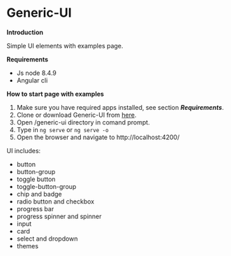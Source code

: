 # Generic-UI

**Introduction**

Simple UI elements with examples page.

**Requirements**

* Js node 8.4.9
* Angular cli

**How to start page with examples**

1. Make sure you have required apps installed, see section _**Requirements**_.
2. Clone or download Generic-UI from [here](https://github.com/kpawelczak/generic-ui).
3. Open /generic-ui directory in comand prompt.
4. Type in 
<code>ng serve</code> 
or 
<code>ng serve -o</code>
5. Open the browser and navigate to http://localhost:4200/

UI includes: 

* button
* button-group
* toggle button
* toggle-button-group
* chip and badge
* radio button and checkbox
* progress bar
* progress spinner and spinner
* input
* card
* select and dropdown
* themes
